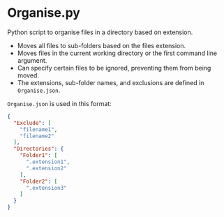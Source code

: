 # Organise.py

Python script to organise files in a directory based on extension.

* Moves all files to sub-folders based on the files extension.
* Moves files in the current working directory or the first command line argument.
* Can specify certain files to be ignored, preventing them from being moved.
* The extensions, sub-folder names, and exclusions are defined in `Organise.json`.

`Organise.json` is used in this format:
```JSON
{
  "Exclude": [
    "filename1",
    "filename2"
  ],
  "Directories": {
    "Folder1": [
      ".extension1",
      ".extension2"
    ],
    "Folder2": [
      ".extension3"
    ]
  }
}
```
